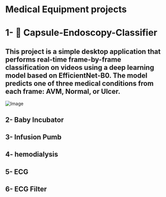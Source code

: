 # Medical Equipment projects
# 1- 🧠 Capsule-Endoscopy-Classifier
## This project is a simple desktop application that performs real-time frame-by-frame classification on videos using a deep learning model based on EfficientNet-B0. The model predicts one of three medical conditions from each frame: AVM, Normal, or Ulcer.
![Image](https://github.com/user-attachments/assets/60bba796-c005-4198-8d3f-be1a7ff3e193)
## 2- Baby Incubator
## 3- Infusion Pumb
## 4- hemodialysis
## 5- ECG 
## 6- ECG Filter 
